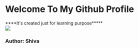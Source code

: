 # Welcome To My Github Profile
<p> ****It's created just for learning purpose***** <br>
<img src="https://t3.ftcdn.net/jpg/06/01/17/18/360_F_601171827_GwbDHEuhisbGFXRfIpXFhtf7wAvsbLut.jpg">
<br> <h3>Author: Shiva</h3></p>
